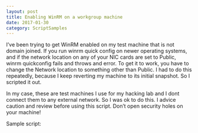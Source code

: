 ```yaml
---
layout: post
title: Enabling WinRM on a workgroup machine
date: 2017-01-30
category: ScriptSamples
---
```


I’ve been trying to get WinRM enabled on my test machine that is not domain joined. If you run winrm quick config on newer operating systems, and if the network location on any of your NIC cards are set to Public, winrm quickconfig fails and throws and error. To get it to work, you have to change the Network location to something other than Public. I had to do this repeatedly, because I keep reverting my machine to its initial snapshot. So I scripted it out.

In my case, these are test machines I use for my hacking lab and I dont connect them to any external network. So I was ok to do this. I advice caution and review before using this script. Don’t open security holes on your machine! 

Sample script:
<script src="https://gist.github.com/VimalShekar/810448f1887c750869ff693a43637967.js"></script>